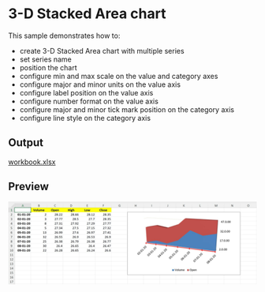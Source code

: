 # 3-D Stacked Area chart

This sample demonstrates how to:
- create 3-D Stacked Area chart with multiple series
- set series name
- position the chart
- configure min and max scale on the value and category axes
- configure major and minor units on the value axis
- configure label position on the value axis
- configure number format on the value axis
- configure major and minor tick mark position on the category axis
- configure line style on the category axis

## Output

[workbook.xlsx](./workbook.xlsx)

## Preview

![image](image.png)
